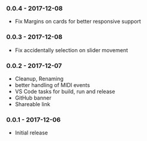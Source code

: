 ### 0.0.4 - 2017-12-08
* Fix Margins on cards for better responsive support

### 0.0.3 - 2017-12-08
* Fix accidentally selection on slider movement

### 0.0.2 - 2017-12-07
* Cleanup, Renaming
* better handling of MIDI events
* VS Code tasks for build, run and release
* GitHub banner
* Shareable link

### 0.0.1 - 2017-12-06
* Initial release
